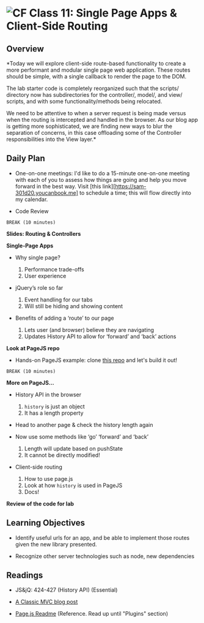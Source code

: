 ![CF](https://i.imgur.com/7v5ASc8.png)  Class 11: Single Page Apps & Client-Side Routing
=======
## Overview
<!-- Provide a general overview of the daily concepts and processes that will be covered in lectures and labs -->

*Today we will explore client-side route-based functionality to create a more performant and modular single page web application. These routes should be simple, with a single callback to render the page to the DOM.

The lab starter code is completely reorganized such that the scripts/ directory now has subdirectories for the controller/, model/, and view/ scripts, and with some functionality/methods being relocated.

We need to be attentive to when a server request is being made versus when the routing is intercepted and handled in the browser. As our blog app is getting more sophisticated, we are finding new ways to blur the separation of concerns, in this case offloading some of the Controller responsibilities into the View layer.*


## Daily Plan

- One-on-one meetings: I'd like to do a 15-minute one-on-one meeting with each of you to assess how things are going and help you move forward in the best way. Visit [this link][https://sam-301d20.youcanbook.me] to schedule a time; this will flow directly into my calendar.

- Code Review

`BREAK (10 minutes)`

**Slides: Routing & Controllers**

**Single-Page Apps**

- Why single page?
	1. Performance trade-offs
	2. User experience

- jQuery’s role so far
	1. Event handling for our tabs
	2. Will still be hiding and showing content

- Benefits of adding a ‘route’ to our page
	1. Lets user (and browser) believe they are navigating
	2. Updates History API to allow for ‘forward’ and ‘back’ actions

**Look at PageJS repo**

- Hands-on PageJS example: clone [this repo](https://github.com/codefellows/301-11-page-js-demo.git) and let's build it out!

`BREAK (10 minutes)`

**More on PageJS...**

- History API in the browser
	1. `history` is just an object
	2. It has a length property

- Head to another page & check the history length again

- Now use some methods like ‘go’ ‘forward’ and ‘back’
	1. Length will update based on pushState
	2. It cannot be directly modified!

- Client-side routing
	1. How to use page.js
  2. Look at how `history` is used in PageJS
	3. Docs!

**Review of the code for lab**


## Learning Objectives
<!--
ABCD:
  Audience: Program participants
  Behavior: Expected learning/behavior changes/results
  Condition:
    Circumstances that lead to change/result
    When change/result are expected to occur
  Degree: How much change occurs (%) for how many participants (#)
-->

* Identify useful urls for an app, and be able to implement those routes given the new library presented.

* Recognize other server technologies such as node, new dependencies

## Readings
<!-- List of readings required for this content; readings being completed by the start of this lecture -->

* JS&jQ: 424-427 (History API) (Essential)

* [A Classic MVC blog post](http://blog.codinghorror.com/understanding-model-view-controller/)

* [Page.js Readme](https://github.com/visionmedia/page.js) (Reference. Read up until "Plugins" section)
